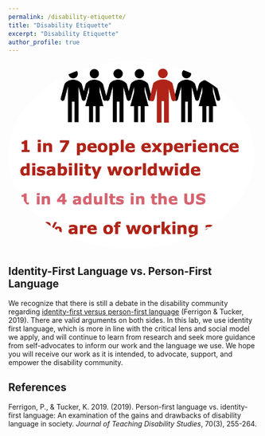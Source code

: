 ```yaml
---
permalink: /disability-etiquette/
title: "Disability Etiquette"
excerpt: "Disability Etiquette"
author_profile: true
---
```


<div style="max-width: 100%; margin-right: 10px; margin-bottom:10px;">

<img src="../images/disability-statistics.PNG" alt="Disability Statistics As of 2022" style="border-radius: 50%;">

</div>

## Identity-First Language vs. Person-First Language

We recognize that there is still a debate in the disability community regarding [identity-first versus person-first language](https://jtds.commons.gc.cuny.edu/person-first-language-vs-identity-first-language-an-examination-of-the-gains-and-drawbacks-of-disability-language-in-society/) (Ferrigon & Tucker, 2019). There are valid arguments on both sides. In this lab, we use identity first language, which is more in line with the critical lens and social model we apply, and will continue to learn from research and seek more guidance from self-advocates to inform our work and the language we use. We hope you will receive our work as it is intended, to advocate, support, and empower the disability community.


## References

Ferrigon, P., & Tucker, K. 2019. (2019). Person-first language vs. identity-first language: An examination of the gains and drawbacks of disability language in society. *Journal of Teaching Disability Studies*, 70(3), 255-264.





